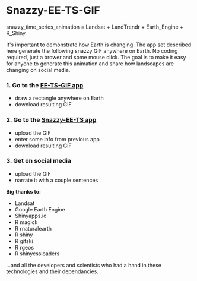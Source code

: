 # Snazzy-EE-TS-GIF
snazzy_time_series_animation = Landsat + LandTrendr + Earth_Engine + R_Shiny 

It's important to demonstrate how Earth is changing. The app set described here generate the following snazzy GIF anywhere on Earth. No coding required, just a brower and some mouse click. The goal is to make it easy for anyone to generate this animation and share how landscapes are changing on social media.



### 1. Go to the [EE-TS-GIF app](https://emaprlab.users.earthengine.app/view/lt-gee-time-series-animator)
  - draw a rectangle anywhere on Earth
  - download resulting GIF

### 2. Go to the [Snazzy-EE-TS app](https://jstnbraaten.shinyapps.io/snazzy-ee-ts-gif/)
  - upload the GIF
  - enter some info from previous app
  - download resulting GIF

### 3. Get on social media
  - upload the GIF
  - narrate it with a couple sentences


**Big thanks to:**

- Landsat
- Google Earth Engine
- Shinyapps.io
- R magick
- R rnaturalearth
- R shiny
- R gifski
- R rgeos
- R shinycssloaders

...and all the developers and scientists who had a hand in these technologies and their dependancies.













